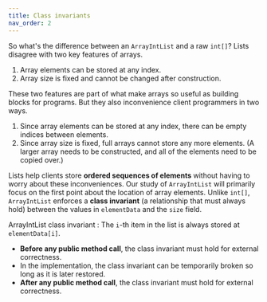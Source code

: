 ```yaml
---
title: Class invariants
nav_order: 2
---
```


So what's the difference between an `ArrayIntList` and a raw `int[]`? Lists disagree with two key features of arrays.

1. Array elements can be stored at any index.
1. Array size is fixed and cannot be changed after construction.

These two features are part of what make arrays so useful as building blocks for programs. But they also inconvenience client programmers in two ways.

1. Since array elements can be stored at any index, there can be empty indices between elements.
1. Since array size is fixed, full arrays cannot store any more elements. (A larger array needs to be constructed, and all of the elements need to be copied over.)

Lists help clients store **ordered sequences of elements** without having to worry about these inconveniences. Our study of `ArrayIntList` will primarily focus on the first point about the location of array elements. Unlike `int[]`, `ArrayIntList` enforces a **class invariant** (a relationship that must always hold) between the values in `elementData` and the `size` field.

ArrayIntList class invariant
: The `i`-th item in the list is always stored at `elementData[i]`.

- **Before any public method call**, the class invariant must hold for external correctness.
- In the implementation, the class invariant can be temporarily broken so long as it is later restored.
- **After any public method call**, the class invariant must hold for external correctness.

